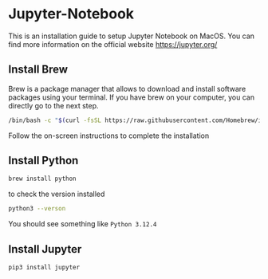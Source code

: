 # Jupyter-Notebook

This is an installation guide to setup Jupyter Notebook on MacOS. You can find more information on the official website https://jupyter.org/

## Install Brew

Brew is a package manager that allows to download and install software packages using your terminal.
If you have brew on your computer, you can directly go to the next step. 

```bash
/bin/bash -c "$(curl -fsSL https://raw.githubusercontent.com/Homebrew/install/HEAD/install.sh)"
```

Follow the on-screen instructions to complete the installation

## Install Python

```bash
brew install python
```
to check the version installed
```bash
python3 --verson
```
You should see something like `Python 3.12.4` 

## Install Jupyter

```bash
pip3 install jupyter
```


